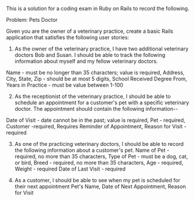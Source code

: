 This is a solution for a coding exam in Ruby on Rails to record the following. 

Problem: Pets Doctor

Given you are the owner of a veterinary practice, create a basic Rails application that satisfies the following user stories:

1. As the owner of the veterinary practice, I have two additional veterinary doctors Bob and Susan. I should
be able to track the following information about myself and my fellow veterinary doctors.

Name - must be no longer than 35 characters; value is required, Address, City, State, Zip - should be at most 5 digits, School Received Degree From, Years in Practice - must be value between 1-100

2. As the receptionist of the veterinary practice, I should be able to schedule an appointment for a customer's pet with a specific veterinary doctor. The appointment should contain the following information--

Date of Visit - date cannot be in the past; value is required, Pet - required, Customer -required, Requires Reminder of Appointment, Reason for Visit - required

3. As one of the practicing veterinary doctors, I should be able to record the following information about a customer's pet.
Name of Pet - required, no more than 35 characters, Type of Pet - must be a dog, cat, or bird, Breed - required, no more than 35 characters, Age - required, Weight - required
Date of Last Visit - required

4. As a customer, I should be able to see when my pet is scheduled for their next appointment
Pet's Name, Date of Next Appointment, Reason for Visit
